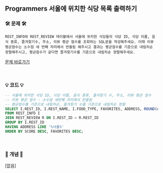 ## Programmers 서울에 위치한 식당 목록 출력하기

### 🛠️ 문제 🛠️

```
REST_INFO와 REST_REVIEW 테이블에서 서울에 위치한 식당들의 식당 ID, 식당 이름, 음식 종류, 즐겨찾기수, 주소, 리뷰 평균 점수를 조회하는 SQL문을 작성해주세요. 이때 리뷰 평균점수는 소수점 세 번째 자리에서 반올림 해주시고 결과는 평균점수를 기준으로 내림차순 정렬해주시고, 평균점수가 같다면 즐겨찾기수를 기준으로 내림차순 정렬해주세요.
```

[문제 바로가기](https://school.programmers.co.kr/learn/courses/30/lessons/131118)

<br/>

### 💡 코드 💡

```sql
-- 서울에 위치한 식당 ID, 식당 이름, 음식 종류, 즐겨찾기 수, 주소, 리뷰 평균 점수
-- 리뷰 평균 점수 : 소수점 세번째 자리에서 반올림
-- 평균점수를 기준으로 내림차순, 즐겨찾기 수를 기준으로 내림차순 정렬
SELECT I.REST_ID, I.REST_NAME, I.FOOD_TYPE, FAVORITES, ADDRESS, ROUND(AVG(R.REVIEW_SCORE), 2) AS SCORE
FROM REST_INFO I
JOIN REST_REVIEW R ON I.REST_ID = R.REST_ID
GROUP BY I.REST_ID
HAVING ADDRESS LIKE '%서울%'
ORDER BY SCORE DESC, FAVORITES DESC;


```

<br/>

### 📙 개념 📙

[없음]
